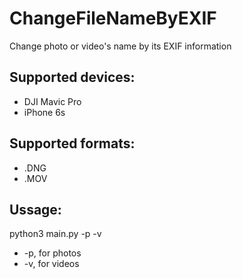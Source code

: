 # ChangeFileNameByEXIF
Change photo or video's name by its EXIF information
## Supported devices:
- DJI Mavic Pro
- iPhone 6s
## Supported formats:
- .DNG
- .MOV
## Ussage:
python3 main.py -p -v
- -p, for photos
- -v, for videos